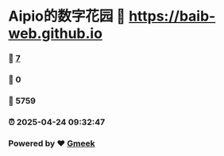 # Aipio的数字花园 :link: https://baib-web.github.io 
### :page_facing_up: [7](https://baib-web.github.io/tag.html) 
### :speech_balloon: 0 
### :hibiscus: 5759 
### :alarm_clock: 2025-04-24 09:32:47 
### Powered by :heart: [Gmeek](https://github.com/Meekdai/Gmeek)
